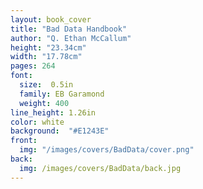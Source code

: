 ```yaml
---
layout: book_cover
title: "Bad Data Handbook"
author: "Q. Ethan McCallum"
height: "23.34cm"
width: "17.78cm"
pages: 264
font:
  size:  0.5in
  family: EB Garamond
  weight: 400
line_height: 1.26in
color: white
background:  "#E1243E"
front:
  img: "/images/covers/BadData/cover.png"
back:
  img: /images/covers/BadData/back.jpg
---
```

